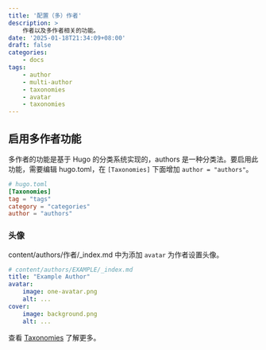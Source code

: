 ```yaml
---
title: '配置（多）作者'
description: >
    作者以及多作者相关的功能。
date: '2025-01-18T21:34:09+08:00'
draft: false
categories:
    - docs
tags:
    - author
    - multi-author
    - taxonomies
    - avatar
    - taxonomies
---
```


## 启用多作者功能

多作者的功能是基于 Hugo 的分类系统实现的，authors 是一种分类法。要启用此功能，需要编辑 hugo.toml，在 `[Taxonomies]` 下面增加 `author = "authors"`。

```toml
# hugo.toml
[Taxonomies]
tag = "tags"
category = "categories"
author = "authors"
```

### 头像

content/authors/作者/_index.md 中为添加 `avatar` 为作者设置头像。

```yml
# content/authors/EXAMPLE/_index.md
title: "Example Author"
avatar:
    image: one-avatar.png
    alt: ...
cover:
    image: background.png
    alt: ...
```

查看 [Taxonomies][doc] 了解更多。

[doc]: https://gohugo.io/content-management/taxonomies/ "Taxonomies"
